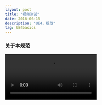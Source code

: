 ```yaml
---
layout: post
title: "视频测试"
date: 2016-06-15
description: "UE4，规范"
tag: UE4basics
---  
```

### 关于本规范
![](/images/Pic/Vido/CrazyBump介绍.mp4)
